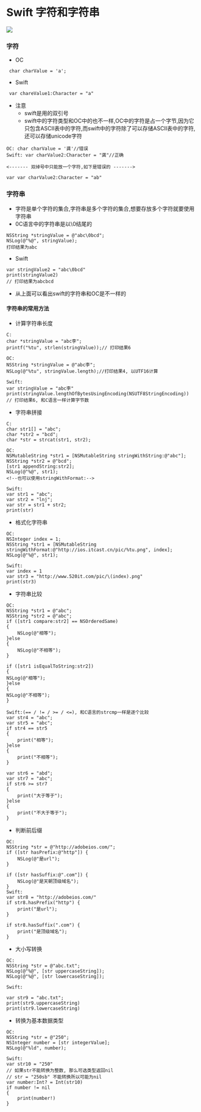 # Swift 字符和字符串
![](http://www.eryi.org/blog/upload/design/photo2text.png)

### 字符
- OC 

```
 char charValue = 'a';
```
- Swift 

```
 var chareValue1:Character = "a"
```
- 注意
	- swift是用的双引号
	- swift中的字符类型和OC中的也不一样,OC中的字符是占一个字节,因为它只包含ASCII表中的字符,而swift中的字符除了可以存储ASCII表中的字符,还可以存储unicode字符
	
```
OC: char charValue = '龚'//错误
Swift: var charValue2:Character = "龚"//正确

<------- 双绰号中只能放一个字符,如下是错误的 ------->

var var charValue2:Character = "ab"
```
### 字符串
- 字符是单个字符的集合,字符串是多个字符的集合,想要存放多个字符就要使用字符串
- 0C语言中的字符串是以\0结尾的 

```
NSString *stringValue = @"abc\0bcd";
NSLog(@"%@", stringValue);
打印结果为abc
```

- Swift

```
var stringValue2 = "abc\0bcd"
print(stringValue2)
// 打印结果为abcbcd
```
- 从上面可以看出swift的字符串和OC是不一样的

#### 字符串的常用方法
- 计算字符串长度

```
C:
char *stringValue = "abc李";
printf("%tu", strlen(stringValue));// 打印结果6

OC:
NSString *stringValue = @"abc李";
NSLog(@"%tu", stringValue.length);//打印结果4, 以UTF16计算

Swift:
var stringValue = "abc李"
print(stringValue.lengthOfBytesUsingEncoding(NSUTF8StringEncoding))
// 打印结果6, 和C语言一样计算字节数

```
- 字符串拼接

```
C:
char str1[] = "abc";
char *str2 = "bcd";
char *str = strcat(str1, str2);

OC:
NSMutableString *str1 = [NSMutableString stringWithString:@"abc"];
NSString *str2 = @"bcd";
[str1 appendString:str2];
NSLog(@"%@", str1);
<!--也可以使用stringWithFormat:-->

Swift:
var str1 = "abc";
var str2 = "lnj";
var str = str1 + str2;
print(str)

```
- 格式化字符串

```
OC:
NSInteger index = 1;
NSString *str1 = [NSMutableString stringWithFormat:@"http://ios.itcast.cn/pic/%tu.png", index];
NSLog(@"%@", str1);

Swift:
var index = 1
var str3 = "http://www.520it.com/pic/\(index).png"
print(str3)
```
- 字符串比较

```
OC:
NSString *str1 = @"abc";
NSString *str2 = @"abc";
if ([str1 compare:str2] == NSOrderedSame)
{
    NSLog(@"相等");
}else
{
    NSLog(@"不相等");
}

if ([str1 isEqualToString:str2])
{
NSLog(@"相等");
}else
{
NSLog(@"不相等");
}

Swift:(== / != / >= / <=), 和C语言的strcmp一样是逐个比较
var str4 = "abc";
var str5 = "abc";
if str4 == str5
{
    print("相等");
}else
{
    print("不相等");
}

var str6 = "abd";
var str7 = "abc";
if str6 >= str7
{
    print("大于等于");
}else
{
    print("不大于等于");
}

```
- 判断前后缀

```
OC:
NSString *str = @"http://adobeios.com/";
if ([str hasPrefix:@"http"]) {
    NSLog(@"是url");
}

if ([str hasSuffix:@".com"]) {
    NSLog(@"是天朝顶级域名");
}
Swift:
var str8 = "http://adobeios.com/"
if str8.hasPrefix("http") {
    print("是url");
}

if str8.hasSuffix(".com") {
    print("是顶级域名");
}
```
- 大小写转换

```
OC:
NSString *str = @"abc.txt";
NSLog(@"%@", [str uppercaseString]);
NSLog(@"%@", [str lowercaseString]);

Swift:

var str9 = "abc.txt";
print(str9.uppercaseString)
print(str9.lowercaseString)
```
- 转换为基本数据类型

```
OC:
NSString *str = @"250";
NSInteger number = [str integerValue];
NSLog(@"%ld", number);

Swift:
var str10 = "250"
// 如果str不能转换为整数, 那么可选类型返回nil
// str = "250sb" 不能转换所以可能为nil
var number:Int? = Int(str10)
if number != nil
{
    print(number!)
}
```



